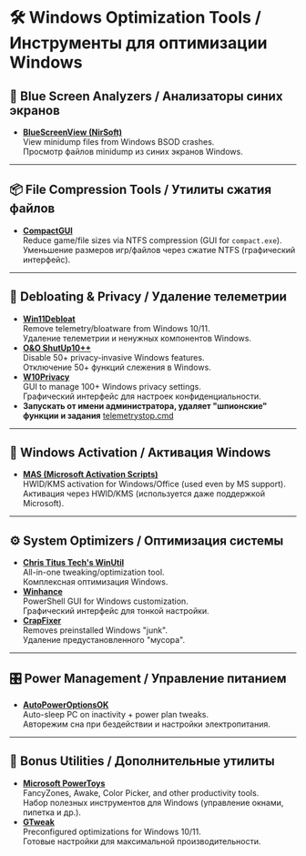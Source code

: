 # 🛠️ **Windows Optimization Tools / Инструменты для оптимизации Windows**  

## 🔵 **Blue Screen Analyzers / Анализаторы синих экранов**  
- [**BlueScreenView (NirSoft)**](https://www.nirsoft.net/utils/bluescreenview-x64.zip)  
  View minidump files from Windows BSOD crashes.  
  Просмотр файлов minidump из синих экранов Windows.  

---

## 📦 **File Compression Tools / Утилиты сжатия файлов**  
- [**CompactGUI**](https://github.com/IridiumIO/CompactGUI/releases/)  
  Reduce game/file sizes via NTFS compression (GUI for `compact.exe`).  
  Уменьшение размеров игр/файлов через сжатие NTFS (графический интерфейс).  

---

## 🚫 **Debloating & Privacy / Удаление телеметрии**  
- [**Win11Debloat**](https://github.com/Raphire/Win11Debloat)  
  Remove telemetry/bloatware from Windows 10/11.  
  Удаление телеметрии и ненужных компонентов Windows.  
- [**O&O ShutUp10++**](https://www.oo-software.com/en/shutup10)  
  Disable 50+ privacy-invasive Windows features.  
  Отключение 50+ функций слежения в Windows.  
- [**W10Privacy**](https://www.w10privacy.de/english-home/)  
  GUI to manage 100+ Windows privacy settings.  
  Графический интерфейс для настроек конфиденциальности.  
 - **Запускать от имени администратора, удаляет "шпионские" функции и задания**
   [telemetrystop.cmd](https://github.com/AndrewMarchukov/useful-things/blob/main/telemetrystop.cmd)

---

## 🔑 **Windows Activation / Активация Windows**  
- [**MAS (Microsoft Activation Scripts)**](https://github.com/massgravel/Microsoft-Activation-Scripts)  
  HWID/KMS activation for Windows/Office (used even by MS support).  
  Активация через HWID/KMS (используется даже поддержкой Microsoft).  

---

## ⚙️ **System Optimizers / Оптимизация системы**  
- [**Chris Titus Tech's WinUtil**](https://github.com/ChrisTitusTech/winutil)  
  All-in-one tweaking/optimization tool.  
  Комплексная оптимизация Windows.  
- [**Winhance**](https://github.com/memstechtips/Winhance)  
  PowerShell GUI for Windows customization.  
  Графический интерфейс для тонкой настройки.  
- [**CrapFixer**](https://github.com/builtbybel/CrapFixer)  
  Removes preinstalled Windows "junk".  
  Удаление предустановленного "мусора".  

---

## 🎛️ **Power Management / Управление питанием**  
- [**AutoPowerOptionsOK**](https://softwareok.com/?seite=Microsoft/AutoPowerOptionsOK)  
  Auto-sleep PC on inactivity + power plan tweaks.  
  Авторежим сна при бездействии и настройки электропитания.  

---

## 🧰 **Bonus Utilities / Дополнительные утилиты**  
- [**Microsoft PowerToys**](https://remontka.pro/microsoft-powertoys-windows-10/)  
  FancyZones, Awake, Color Picker, and other productivity tools.  
  Набор полезных инструментов для Windows (управление окнами, пипетка и др.).  
- [**GTweak**](https://github.com/Greedeks/GTweak)  
  Preconfigured optimizations for Windows 10/11.  
  Готовые настройки для максимальной производительности.  

